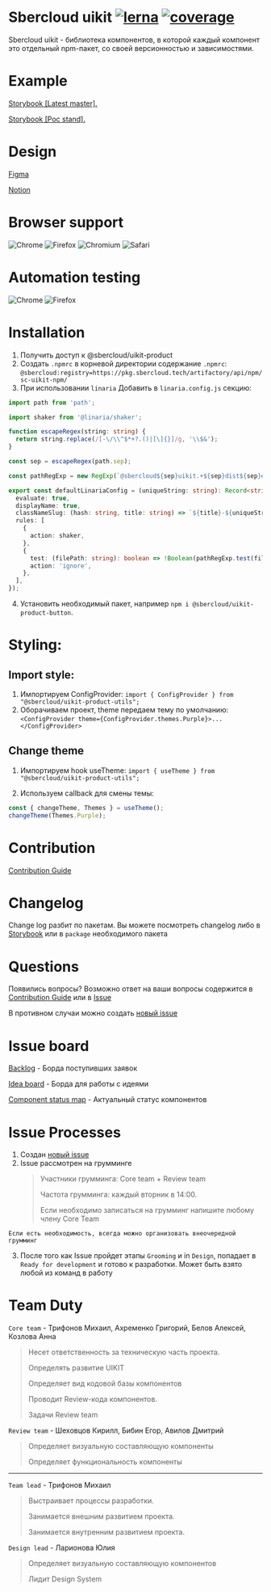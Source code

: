 # Sbercloud uikit [![lerna](https://img.shields.io/badge/maintained%20with-lerna-cc00ff.svg)](https://lerna.js.org/) [![coverage](https://git.sbercloud.tech/sbercloud-ui/uikit-product/badges/master/coverage.svg?job=test-coverage-stable&key_text=stable-coverage&&key_width=100/coverage.svg)](https://git.sbercloud.tech/sbercloud-ui/uikit-product/badges/master/coverage.svg?job=test-coverage-stable&key_text=stable-coverage&&key_width=100)

Sbercloud uikit - библиотека компонентов, в которой каждый компонент это отдельный npm-пакет, со своей версионностью и зависимостями.

# Example

[Storybook [Latest master].](https://uikit.sbercloud.tech/)

[Storybook [Poc stand].](http://192.168.67.22:32333/)

# Design

[Figma](https://www.figma.com/file/gCc4XarYocwWbficnQPInC/%F0%9F%93%9A-%5BLIB%5D-Platform-Design-System)

[Notion](https://scpds.notion.site/aa332f333c3b41a5866c46b5d2bdb0c6)

# Browser support

![Chrome](./packages/icons/svgs/color/logos/GoogleChromeLogo.svg)
![Firefox](./packages/icons/svgs/color/logos/FirefoxLogo.svg)
![Chromium](./packages/icons/svgs/color/logos/ChromiumLogo.svg)
![Safari](./packages/icons/svgs/color/logos/SafariBrowserLogo.svg)

# Automation testing

![Chrome](./packages/icons/svgs/color/logos/GoogleChromeLogo.svg)
![Firefox](./packages/icons/svgs/color/logos/FirefoxLogo.svg)

# Installation

1. Получить доступ к @sbercloud/uikit-product
2. Создать `.npmrc` в корневой директории
   содержание `.npmrc`:
   `@sbercloud:registry=https://pkg.sbercloud.tech/artifactory/api/npm/sc-uikit-npm/`
3. При использовании `linaria` Добавить в `linaria.config.js` секцию:

```ts
import path from 'path';

import shaker from '@linaria/shaker';

function escapeRegex(string: string) {
  return string.replace(/[-\/\\^$*+?.()|[\]{}]/g, '\\$&');
}

const sep = escapeRegex(path.sep);

const pathRegExp = new RegExp(`@sbercloud${sep}uikit.+${sep}dist${sep}esm`);

export const defaultLinariaConfig = (uniqueString: string): Record<string, unknown> => ({
  evaluate: true,
  displayName: true,
  classNameSlug: (hash: string, title: string) => `${title}-${uniqueString}-${hash}`,
  rules: [
    {
      action: shaker,
    },
    {
      test: (filePath: string): boolean => !Boolean(pathRegExp.test(filePath)) && /node_modules/.test(filePath),
      action: 'ignore',
    },
  ],
});
```

4. Установить необходимый пакет, например `npm i @sbercloud/uikit-product-button`.

# Styling:

## Import style:

1. Импортируем ConfigProvider:
   `import { ConfigProvider } from "@sbercloud/uikit-product-utils";`
2. Оборачиваем проект, theme передаем тему по умолчанию:
   `<ConfigProvider theme={ConfigProvider.themes.Purple}>...</ConfigProvider>`

## Change theme

1. Импортируем hook useTheme:
   `import { useTheme } from "@sbercloud/uikit-product-utils";`

2. Используем callback для смены темы:

```js
const { changeTheme, Themes } = useTheme();
changeTheme(Themes.Purple);
```

# Contribution

[Contribution Guide](CONTRIBUTING.md)

# Changelog

Change log разбит по пакетам.
Вы можете посмотреть changelog либо в [Storybook](https://uikit.sbercloud.tech/) или в `package` необходимого пакета

# Questions

Появились вопросы?
Возможно ответ на ваши вопросы содержится в [Contribution Guide](CONTRIBUTING.md) или в [Issue](https://git.sbercloud.tech/sbercloud-ui/uikit-product/-/boards/15?milestone_title=Idea)

В противном случаи можно создать [новый issue](https://git.sbercloud.tech/sbercloud-ui/uikit-product/-/issues/new)

# Issue board

[Backlog](https://git.sbercloud.tech/sbercloud-ui/uikit-product/-/boards/15?milestone_title=Idea) - Борда поступивших заявок

[Idea board](https://git.sbercloud.tech/sbercloud-ui/uikit-product/-/boards/51?milestone_title=None) - Борда для работы с идеями

[Component status map](https://git.sbercloud.tech/sbercloud-ui/uikit-product/-/boards/52?milestone_title=Design) - Актуальный статус компонентов

# Issue Processes

1. Создан [новый issue](https://git.sbercloud.tech/sbercloud-ui/uikit-product/-/issues/new)
2. Issue рассмотрен на грумминге
   > Участники грумминга: Core team + Review team
   >
   > Частота грумминга: каждый вторник в 14:00.
   >
   > Если необходимо записаться на грумминг напишите любому члену Core Team

```
Если есть необходимость, всегда можно организовать внеочередной грумминг
```

3. После того как Issue пройдет этапы `Grooming` и in `Design`, попадает в `Ready for development` и готово к разработки. Может быть взято любой из команд в работу

# Team Duty

`Core team` - Трифонов Михаил, Ахременко Григорий, Белов Алексей, Козлова Анна

> Несет ответственность за техническую часть проекта.
>
> Определять развитие UIKIT
>
> Определяет вид кодовой базы компонентов
>
> Проводит Review-кода компонентов.
>
> Задачи Review team

`Review team` - Шеховцов Кирилл, Бибин Егор, Авилов Дмитрий

> Определяет визуальную составляющую компоненты
>
> Определяет функциональность компоненты

---

`Team lead` - Трифонов Михаил

> Выстраивает процессы разработки.
>
> Занимается внешним развитием проекта.
>
> Занимается внутренним развитием проекта.

`Design lead` - Ларионова Юлия

> Определяет визуальную составляющую компонентов
>
> Лидит Design System
